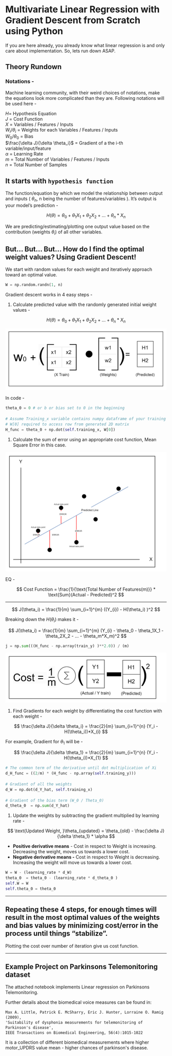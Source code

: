 # Multivariate Linear Regression with Gradient Descent from Scratch using Python


If you are here already, you already know what linear regression is and only care about implementation. So, lets run down ASAP.


## Theory Rundown

### Notations -

Machine learning community, with their weird choices of notations, make the equations look more complicated than they are. 
Following notations will be used here -

$H$= Hypothesis Equation
<br>$J$  = Cost Function
<br>$X$ = Variables / Features / Inputs 
<br>$W_i/\theta_i$ = Weights for each Variables / Features / Inputs 
<br>$W_0/\theta_0$ = Bias 
<br>$\frac{\delta J}{\delta \theta_i}$ = Gradient of a the i-th variable/input/feature
<br>$\alpha$ = Learning Rate
<br>$m$ = Total Number of Variables / Features / Inputs 
<br>$n$ = Total Number of Samples

## It starts with `hypothesis function`
The function/equation by which we model the relationship between output and inputs ( $\theta_n$, n being the number of features/variables ). It’s output is your model’s prediction - 

$$
H(\theta) = \theta_0 + \theta_1X_1 + \theta_2X_2 + ... + \theta_n*X_n
$$

We are predicting/estimating/plotting one output value based on the contribution (weights $\theta_i$) of all other variables.<br>


## But… But… But… How do I find the optimal weight values? Using Gradient Descent!
We start with random values for each weight and iteratively approach toward an optimal value. 

```python
W = np.random.randn(1, n)
```

Gradient descent works in 4 easy steps -

1. Calculate predicted value with the randomly generated initial weight values - 

$$
H(\theta) = \theta_0 + \theta_1X_1 + \theta_2X_2 + ... + \theta_n*X_n
$$

![Untitled](./Assets/1.png)

In code - 

```python
theta_0 = 0 # or b or bias set to 0 in the beginning

# Assume Training_x variable contains numpy dataframe of your training samples
# W[0] required to access row from generated 2D matrix  
H_func = theta_0 + np.dot(self.training_x, W[0]) 
```

1. Calculate the sum of error using an appropriate cost function, Mean Square Error in this case.

![Untitled](./Assets/2.png)

EQ - 

$$
Cost Function = \frac{1}{\text{Total Number of Features(m)}} * \text{Sum}(Actual - Predicted)^2 
$$

----
$$ J(\theta_i) = \frac{1}{m} \sum_{i=1}^{m} ((Y_{i}) - H(\theta_i) )^2 $$ 

Breaking down the $H(\theta_i)$ makes it - 

$$
J(\theta_i) = \frac{1}{m} \sum_{i=1}^{m} (Y_{i} - \theta_0 - \theta_1X_1 - \theta_2X_2 - ... - \theta_m*X_m)^2
$$

```python
j = np.sum(((H_func - np.array(train_y) )**2.0)) / (m)
```

![Untitled](./Assets/3.png)

1. Find Gradients for each weight by differentiating the cost function with each weight -

$$
\frac{\delta J}{\delta \theta_i} = \frac{2}{m} \sum_{i=1}^{n} (Y_i - H(\theta_i))*X_{i}
$$

For example, Gradient for $\theta_1$ will be -

$$
\frac{\delta J}{\delta \theta_1} = \frac{2}{m} \sum_{i=1}^{n} (Y_i - H(\theta_i))*X_{1}
$$

```python
# The common term of the derivative until dot multiplication of Xi
d_H_func = ((2/m) * (H_func - np.array(self.training_y)))

# Gradient of all the weights
d_W = np.dot(d_Y_hat, self.training_x)

# Gradient of the bias term (W_0 / Theta_0)
d_theta_0  = np.sum(d_Y_hat)
```

1. Update the weights by subtracting the gradient multiplied by learning rate -

$$
\text{Updated Weight, }\theta_{updated} = \theta_{old} - \frac{\delta J}{\delta \theta_1} * \alpha
$$

- **Positive derivative means** - Cost in respect to Weight is increasing. Decreasing the weight, moves us towards a lower cost.
- **Negative derivative means -** Cost in respect to Weight is decreasing. Increasing the weight will move us towards a lower cost.

```python
W = W - (learning_rate * d_W)
theta_0  = theta_0 - (learning_rate * d_theta_0 )
self.W = W
self.theta_0 = theta_0  
```

---

## Repeating these 4 steps, for enough times will result in the most optimal values of the weights and bias values by minimizing cost/error in the process until things “stabilize”.

Plotting the cost over number of iteration give us cost function.

----


## Example Project on  Parkinsons Telemonitoring dataset 
The attached notebook implements Linear regression on Parkinsons Telemonitoring.

Further details about the biomedical voice measures can be found in:
```
Max A. Little, Patrick E. McSharry, Eric J. Hunter, Lorraine O. Ramig (2009), 
'Suitability of dysphonia measurements for telemonitoring of Parkinson's disease', 
IEEE Transactions on Biomedical Engineering, 56(4):1015-1022
```

It is a collection of different biomedical measurements where higher motor_UPDRS value mean - higher chances of parkinson's disease. 

